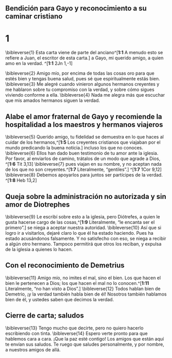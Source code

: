 ## Bendición para Gayo y reconocimiento a su caminar cristiano
# 1 
\bibleverse{1} Esta carta viene de parte del anciano^[**1:1** A menudo esto se refiere a Juan, el escritor de esta carta.] a Gayo, mi querido amigo, a quien amo en la verdad. ^[**1:1** 2Jn 1,-1] 
 

\bibleverse{2} Amigo mío, por encima de todas las cosas oro para que estés bien y tengas buena salud, pues sé que espiritualmente estás bien. \bibleverse{3} Me alegré cuando vinieron algunos hermanos creyentes y me hablaron sobre tu compromiso con la verdad, y sobre cómo sigues viviendo conforme a ella. \bibleverse{4} Nada me alegra más que escuchar que mis amados hermanos siguen la verdad. 

## Alabe el amor fraternal de Gayo y recomiende la hospitalidad a los maestros y hermanos viajeros
\bibleverse{5} Querido amigo, tu fidelidad se demuestra en lo que haces al cuidar de los hermanos,^[**1:5** Los creyentes cristianos que viajaban por el mundo predicando la buena noticia.] incluso los que no conoces. \bibleverse{6} Ellos han dado buen testimonio de tu amor ante la iglesia. Por favor, al enviarlos de camino, trátalos de un modo que agrade a Dios, ^[**1:6** Tit 3,13] \bibleverse{7} pues viajan en su nombre, y no aceptan nada de los que no son creyentes.^[**1:7** Literalmente, “gentiles”.] ^[**1:7** 1Cor 9,12] \bibleverse{8} Debemos apoyarlos para juntos ser partícipes de la verdad. ^[**1:8** Heb 13,2] 
    

## Queja sobre la administración no autorizada y sin amor de Diotrephes
\bibleverse{9} Le escribí sobre esto a la iglesia, pero Diótrefes, a quien le gusta hacerse cargo de las cosas,^[**1:9** Literalmente, “le encanta ser el primero”.] se niega a aceptar nuestra autoridad. \bibleverse{10} Así que si logro ir a visitarlos, dejaré claro lo que él ha estado haciendo. Pues ha estado acusándonos falsamente. Y no satisfecho con eso, se niega a recibir a algún otro hermano. Tampoco permitirá que otros los reciban, y expulsa de la iglesia a quienes lo hacen. 


## Con el reconocimiento de Demetrius
\bibleverse{11} Amigo mío, no imites el mal, sino el bien. Los que hacen el bien le pertenecen a Dios; los que hacen el mal no lo conocen.^[**1:11** Literalmente, “no han visto a Dios”.] \bibleverse{12} Todos hablan bien de Demetrio, ¡y la verdad también habla bien de él! Nosotros también hablamos bien de él, y ustedes saben que decimos la verdad. 


## Cierre de carta; saludos
\bibleverse{13} Tengo mucho que decirte, pero no quiero hacerlo escribiendo con tinta. \bibleverse{14} Espero verte pronto para que hablemos cara a cara. ¡Que la paz esté contigo! Los amigos que están aquí te envían sus saludos. Te ruego que saludes personalmente, y por nombre, a nuestros amigos de allá. 